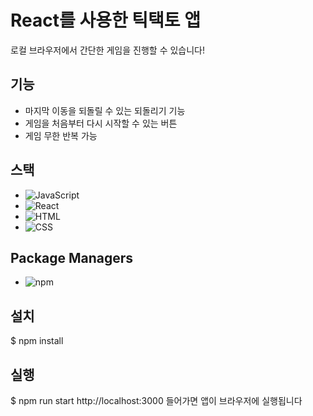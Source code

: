 # React를 사용한 틱택토 앱

로컬 브라우저에서 간단한 게임을 진행할 수 있습니다!

## 기능

- 마지막 이동을 되돌릴 수 있는 되돌리기 기능
- 게임을 처음부터 다시 시작할 수 있는 버튼
- 게임 무한 반복 가능

## 스택
- ![JavaScript](https://img.shields.io/badge/JavaScript-F7DF1E?logo=javascript&logoColor=000)
- ![React](https://img.shields.io/badge/React-%2320232a.svg?logo=react&logoColor=%2361DAFB)
- ![HTML](https://img.shields.io/badge/HTML-%23E34F26.svg?logo=html5&logoColor=white)
- ![CSS](https://img.shields.io/badge/CSS-1572B6?logo=css3&logoColor=fff)

## Package Managers
- ![npm](https://img.shields.io/badge/npm-CB3837?logo=npm&logoColor=fff)

## 설치

$ npm install

## 실행

$ npm run start
http://localhost:3000 들어가면 앱이 브라우저에 실행됩니다 